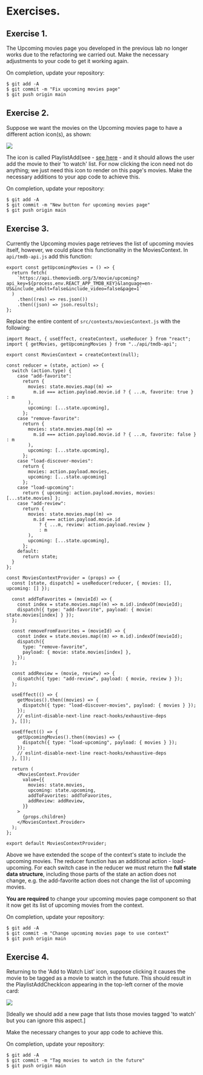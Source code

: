 # Exercises.
## Exercise 1.

The Upcoming movies page you developed in the previous lab no longer works due to the refactoring we carried out. Make the necessary adjustments to your code to get it working again.

On completion, update your repository:
~~~
$ git add -A
$ git commit -m "Fix upcoming movies page"
$ git push origin main
~~~
## Exercise 2.

Suppose we want the movies on the Upcoming movies page to have a different action icon(s), as shown:

![][buttonw]

The icon is called PlaylistAdd(see - [see here](https://material-ui.com/components/material-icons/) - and it should allows the user add the movie to their 'to watch' list. For now clicking the icon need not do anything; we just need this icon to render on this page's movies. Make the necessary additions to your app code to achieve this. 

On completion, update your repository:
~~~
$ git add -A
$ git commit -m "New button for upcoming movies page"
$ git push origin main
~~~

## Exercise 3.

Currently the Upcoming movies page retrieves the list of upcoming movies itself, however, we could place this functionality in the MoviesContext. In `api/tmdb-api.js` add this function:
~~~
export const getUpcomingMovies = () => {
  return fetch(
    `https://api.themoviedb.org/3/movie/upcoming?api_key=${process.env.REACT_APP_TMDB_KEY}&language=en-US&include_adult=false&include_video=false&page=1`
  )
    .then((res) => res.json())
    .then((json) => json.results);
};
~~~
Replace the entire content of `src/contexts/moviesContext.js` with the following:
~~~
import React, { useEffect, createContext, useReducer } from "react";
import { getMovies, getUpcomingMovies } from "../api/tmdb-api";

export const MoviesContext = createContext(null);

const reducer = (state, action) => {
  switch (action.type) {
    case "add-favorite":
      return {
        movies: state.movies.map((m) =>
          m.id === action.payload.movie.id ? { ...m, favorite: true } : m
        ),
        upcoming: [...state.upcoming],
      };
    case "remove-favorite":
      return {
        movies: state.movies.map((m) =>
          m.id === action.payload.movie.id ? { ...m, favorite: false } : m
        ),
        upcoming: [...state.upcoming],
      };
    case "load-discover-movies":
      return {
        movies: action.payload.movies,
        upcoming: [...state.upcoming]
      };
    case "load-upcoming":
      return { upcoming: action.payload.movies, movies: [...state.movies] };
    case "add-review":
      return {
        movies: state.movies.map((m) =>
          m.id === action.payload.movie.id
            ? { ...m, review: action.payload.review }
            : m
        ),
        upcoming: [...state.upcoming],
      };
    default:
      return state;
  }
};

const MoviesContextProvider = (props) => {
  const [state, dispatch] = useReducer(reducer, { movies: [], upcoming: [] });

  const addToFavorites = (movieId) => {
    const index = state.movies.map((m) => m.id).indexOf(movieId);
    dispatch({ type: "add-favorite", payload: { movie: state.movies[index] } });
  };

  const removeFromFavorites = (movieId) => {
    const index = state.movies.map((m) => m.id).indexOf(movieId);
    dispatch({
      type: "remove-favorite",
      payload: { movie: state.movies[index] },
    });
  };
  
  const addReview = (movie, review) => {
    dispatch({ type: "add-review", payload: { movie, review } });
  };

  useEffect(() => {
    getMovies().then((movies) => {
      dispatch({ type: "load-discover-movies", payload: { movies } });
    });
    // eslint-disable-next-line react-hooks/exhaustive-deps
  }, []);

  useEffect(() => {
    getUpcomingMovies().then((movies) => {
      dispatch({ type: "load-upcoming", payload: { movies } });
    });
    // eslint-disable-next-line react-hooks/exhaustive-deps
  }, []);

  return (
    <MoviesContext.Provider
      value={{
        movies: state.movies,
        upcoming: state.upcoming,
        addToFavorites: addToFavorites,
        addReview: addReview,
      }}
    >
      {props.children}
    </MoviesContext.Provider>
  );
};

export default MoviesContextProvider;
~~~
Above we have extended the scope of the context's state to include the upcoming movies. The reducer function has an additional action - load-upcoming. For each switch case in the reducer we must return the __full state data structure__, including those parts of the state an action does not change, e.g. the add-favorite action does not change the list of upcoming movies.

__You are required__ to change your upcoming movies page component so that it now get its list of upcoming movies from the context. 

On completion, update your repository:
~~~
$ git add -A
$ git commit -m "Change upcoming movies page to use context"
$ git push origin main
~~~

## Exercise 4.

Returning to the 'Add to Watch List' icon, suppose clicking it causes the movie to be tagged as a movie to watch in the future. This should result in the PlaylistAddCheckIcon appearing in the top-left corner of the movie card:

![][placi]

[Ideally we should add a new page that lists those movies tagged 'to watch' but you can ignore this aspect.] 

Make the necessary changes to your app code to achieve this. 

On completion, update your repository:
~~~
$ git add -A
$ git commit -m "Tag movies to watch in the future"
$ git push origin main
~~~

[buttonw]: ./img/buttonw.png
[placi]: ./img/placi.png